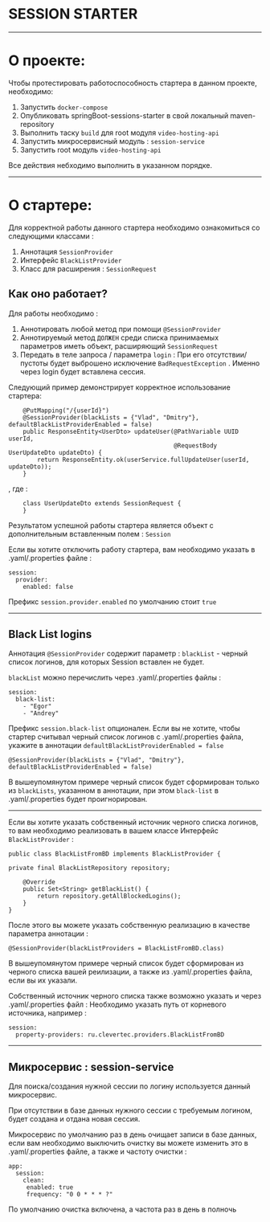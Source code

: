 # SESSION STARTER

---

# О проекте:

Чтобы протестировать работоспособность стартера в данном проекте, необходимо:

1. Запустить `docker-compose`
2. Опубликовать springBoot-sessions-starter в свой локальный maven-repository
3. Выполнить таску `build` для root модуля `video-hosting-api`
4. Запустить микросервисный модуль : `session-service`
5. Запустить root модуль `video-hosting-api`

Все действия небходимо выполнить в указанном порядке.

---
# О стартере:

Для корректной работы данного стартера необходимо ознакомиться со следующими классами :

1. Аннотация `SessionProvider`
2. Интерфейс `BlackListProvider`
3. Класс для расширения : `SessionRequest`


## Как оно работает?

Для работы необходимо : 

1. Аннотировать любой метод при помощи `@SessionProvider`
2. Аннотируемый метод `ДОЛЖЕН` среди списка принимаемых параметров иметь объект, расширяющий `SessionRequest`
3. Передать в теле запроса / параметра `login` : При его отсутствии/пустоты будет выброшено исключение `BadRequestException`
. Именно через login будет вставлена сессия.

Следующий пример демонстрирует корректное использование стартера:
```
    @PutMapping("/{userId}")
    @SessionProvider(blackLists = {"Vlad", "Dmitry"}, defaultBlackListProviderEnabled = false)
    public ResponseEntity<UserDto> updateUser(@PathVariable UUID userId,
                                              @RequestBody UserUpdateDto updateDto) {
        return ResponseEntity.ok(userService.fullUpdateUser(userId, updateDto));
    }
```

, где :

```
    class UserUpdateDto extends SessionRequest {
    }
```

Результатом успешной работы стартера является объект с дополнительным вставленным полем : `Session`

Если вы хотите отключить работу стартера, вам необходимо указать в .yaml/.properties файле :

```
session:
  provider:
    enabled: false
```

Префикс `session.provider.enabled` по умолчанию стоит `true`



---

## Black List logins

Аннотация `@SessionProvider` содержит параметр : `blackList` - черный список логинов, 
для которых Session вставлен не будет.

`blackList` можно перечислить через .yaml/.properties файлы : 

```
session:
  black-list:
    - "Egor"
    - "Andrey"
```

Префикс `session.black-list` опционален. Если вы не хотите, чтобы стартер считывал черный список
логинов с .yaml/.properties файла, укажите в аннотации `defaultBlackListProviderEnabled = false`

```
@SessionProvider(blackLists = {"Vlad", "Dmitry"}, defaultBlackListProviderEnabled = false)
```

В вышеупомянутом примере черный список будет сформирован только из `blackLists`, указанном в аннотации, при этом
`black-list` в .yaml/.properties будет проигнорирован.

---

Если вы хотите указать собственный источник черного списка логинов, то вам необходимо реализовать в вашем классе
Интерфейс `BlackListProvider` :

```
public class BlackListFromBD implements BlackListProvider {

private final BlackListRepository repository;

    @Override
    public Set<String> getBlackList() {
        return repository.getAllBlockedLogins();
    }
}
```

После этого вы можете указать собственную реализацию в качестве параметра аннотации : 
```
@SessionProvider(blackListProviders = BlackListFromBD.class)
```

В вышеупомянутом примере черный список будет сформирован из черного списка вашей реилизации, 
а также из .yaml/.properties файла, если вы их указали.

Собственный источник черного списка также возможно указать и через .yaml/.properties файл :
Необходимо указать путь от корневого источника, например :

```
session:
  property-providers: ru.clevertec.providers.BlackListFromBD
```

---
## Микросервис : session-service

Для поиска/создания нужной сессии по логину используется данный микросервис.

При отсутствии в базе данных нужного сессии с требуемым логином, будет создана и отдана новая сессия.

Микросервис по умолчанию раз в день очищает записи в базе данных, если вам необходимо выключить очистку
вы можете изменить это в .yaml/.properties файле, а также и частоту очистки :

```
app:
  session:
    clean:
     enabled: true
     frequency: "0 0 * * * ?"
```

По умолчанию очистка включена, а частота раз в день в полночь